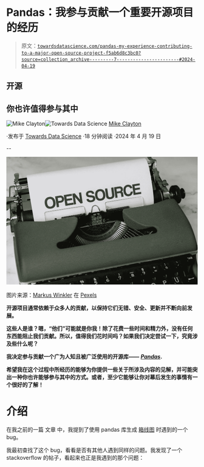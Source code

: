 # Pandas：我参与贡献一个重要开源项目的经历

> 原文：[`towardsdatascience.com/pandas-my-experience-contributing-to-a-major-open-source-project-f5ab6d8c3bc0?source=collection_archive---------7-----------------------#2024-04-19`](https://towardsdatascience.com/pandas-my-experience-contributing-to-a-major-open-source-project-f5ab6d8c3bc0?source=collection_archive---------7-----------------------#2024-04-19)

## 开源

## 你也许值得参与其中

[](https://medium.com/@maclayton?source=post_page---byline--f5ab6d8c3bc0--------------------------------)![Mike Clayton](https://medium.com/@maclayton?source=post_page---byline--f5ab6d8c3bc0--------------------------------)[](https://towardsdatascience.com/?source=post_page---byline--f5ab6d8c3bc0--------------------------------)![Towards Data Science](https://towardsdatascience.com/?source=post_page---byline--f5ab6d8c3bc0--------------------------------) [Mike Clayton](https://medium.com/@maclayton?source=post_page---byline--f5ab6d8c3bc0--------------------------------)

·发布于 [Towards Data Science](https://towardsdatascience.com/?source=post_page---byline--f5ab6d8c3bc0--------------------------------) ·18 分钟阅读 ·2024 年 4 月 19 日

--

![](img/75f11f2ced65fd5f87855b065d1134cb.png)

图片来源：[Markus Winkler](https://www.pexels.com/photo/smartphone-industry-writing-technology-12220470/) 在 [Pexels](https://www.pexels.com)

**开源项目通常依赖于众多人的贡献，以保持它们无错、安全、更新并不断向前发展。**

**这些人是谁？嗯，“他们”可能就是你我！除了花费一些时间和精力外，没有任何东西能阻止我们贡献。所以，值得我们花时间吗？如果我们决定尝试一下，究竟涉及些什么呢？**

**我决定参与贡献一个广为人知且被广泛使用的开源库——** [***Pandas***](https://pandas.pydata.org/)**.**

**希望我在这个过程中所经历的能够为你提供一些关于所涉及内容的见解，并可能突出一种你也许能够参与其中的方式。或者，至少它能够让你对幕后发生的事情有一个很好的了解！**

# 介绍

在我之前的一篇 文章 中，我提到了使用 pandas 库生成 [箱线图](https://pandas.pydata.org/pandas-docs/stable/reference/api/pandas.DataFrame.boxplot.html) 时遇到的一个 bug。

我最初查找了这个 bug，看看是否有其他人遇到同样的问题。我发现了一个 stackoverflow 的帖子，看起来也正是我遇到的那个问题：
